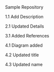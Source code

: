 Sample Repository

1.1 Add Description

2.1 Updated Details

3.1 Added References

4.1 Diagram added

4.2 Updated title

4.3 Updated name 
